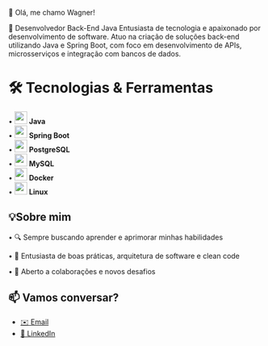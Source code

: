 👋 Olá, me chamo Wagner!

🚀 Desenvolvedor Back-End Java
Entusiasta de tecnologia e apaixonado por desenvolvimento de software. Atuo na criação de soluções back-end utilizando Java e Spring Boot, com foco em desenvolvimento de APIs, microsserviços e integração com bancos de dados.

 # 🛠️ Tecnologias & Ferramentas
• <img src="https://cdn.jsdelivr.net/gh/devicons/devicon/icons/java/java-original.svg" width="25"/> **Java**  
• <img src="https://cdn.jsdelivr.net/gh/devicons/devicon/icons/spring/spring-original.svg" width="25"/> **Spring Boot**  
• <img src="https://cdn.jsdelivr.net/gh/devicons/devicon/icons/postgresql/postgresql-original.svg" width="25"/> **PostgreSQL**  
• <img src="https://cdn.jsdelivr.net/gh/devicons/devicon/icons/mysql/mysql-original.svg" width="25"/> **MySQL**  
• <img src="https://cdn.jsdelivr.net/gh/devicons/devicon/icons/docker/docker-original.svg" width="25"/> **Docker**  
• <img src="https://cdn.jsdelivr.net/gh/devicons/devicon/icons/linux/linux-original.svg" width="25"/> **Linux**  

## 💡Sobre mim
• 🔍 Sempre buscando aprender e aprimorar minhas habilidades

• 🧠 Entusiasta de boas práticas, arquitetura de software e clean code

• 🤝 Aberto a colaborações e novos desafios

## 📫 Vamos conversar?

- [✉️ Email](mailto:wagnersillva909@gmail.com)
- [💼 LinkedIn](https://www.linkedin.com/in/wagner-silva-b869ab35b/)
